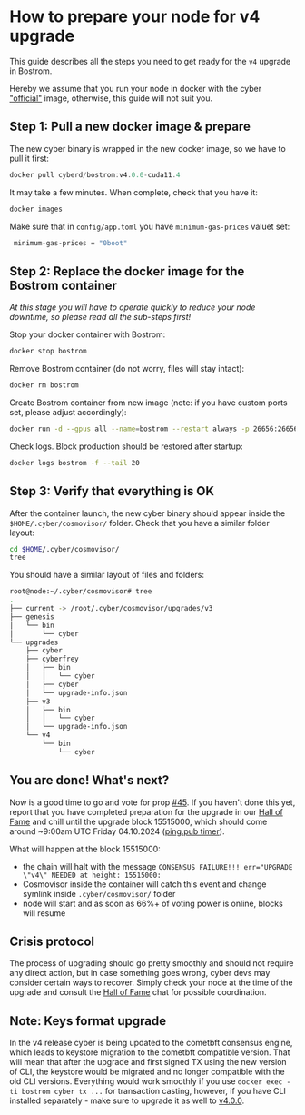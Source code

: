 # How to prepare your node for v4 upgrade

This guide describes all the steps you need to get ready for the `v4` upgrade in Bostrom.

Hereby we assume that you run your node in docker with the cyber ["official"](https://hub.docker.com/layers/cyber/cyberd/cyber/bostrom-1/images/sha256-6383de3e4562690907b0dbb99b752f53ef2d41f44a7d452a903d24397e49911b?context=explore) image, otherwise, this guide will not suit you.

## Step 1: Pull a new docker image & prepare

The new cyber binary is wrapped in the new docker image, so we have to pull it first:

```js
docker pull cyberd/bostrom:v4.0.0-cuda11.4
```

It may take a few minutes. When complete, check that you have it:

```js
docker images
```

Make sure that in `config/app.toml` you have  `minimum-gas-prices` valuet set: 

```bash
 minimum-gas-prices = "0boot"
 ```

## Step 2: Replace the docker image for the Bostrom container

*At this stage you will have to operate quickly to reduce your node downtime, so please read all the sub-steps first!*

Stop your docker container with Bostrom:

```js
docker stop bostrom
```

Remove Bostrom container (do not worry, files will stay intact):

```js
docker rm bostrom
```

Create Bostrom container from new image (note: if you have custom ports set, please adjust accordingly):

```sh
docker run -d --gpus all --name=bostrom --restart always -p 26656:26656 -p 26657:26657 -p 1317:1317 -e ALLOW_SEARCH=true -v $HOME/.cyber:/root/.cyber  cyberd/bostrom:v4.0.0-cuda11.4
```

Check logs. Block production should be restored after startup:

```sh
docker logs bostrom -f --tail 20 
```

## Step 3: Verify that everything is OK

After the container launch, the new cyber binary should appear inside the `$HOME/.cyber/cosmovisor/` folder. Check that you have a similar folder layout:

```sh
cd $HOME/.cyber/cosmovisor/
tree
```

You should have a similar layout of files and folders:

```sh
root@node:~/.cyber/cosmovisor# tree
.
├── current -> /root/.cyber/cosmovisor/upgrades/v3
├── genesis
│   └── bin
│       └── cyber
└── upgrades
    ├── cyber
    ├── cyberfrey
    │   ├── bin
    │   │   └── cyber
    │   ├── cyber
    │   └── upgrade-info.json
    ├── v3
    │   ├── bin
    │   │   └── cyber
    │   └── upgrade-info.json
    └── v4
        └── bin
            └── cyber

```

## You are done! What's next?

Now is a good time to go and vote for prop [#45](https://cyb.ai/senate/45). If you haven't done this yet, report that you have completed preparation for the upgrade in our [Hall of Fame](https://t.me/fameofcyber) and chill until the upgrade block 15515000, which should come around ~9:00am UTC Friday 04.10.2024 ([ping.pub timer](https://ping.pub/bostrom/block/15515000)).

What will happen at the block 15515000:

- the chain will halt with the message `CONSENSUS FAILURE!!! err="UPGRADE \"v4\" NEEDED at height: 15515000:`
- Cosmovisor inside the container will catch this event and change symlink inside `.cyber/cosmovisor/` folder
- node will start and as soon as 66%+ of voting power is online, blocks will resume

## Crisis protocol

The process of upgrading should go pretty smoothly and should not require any direct action, but in case something goes wrong, cyber devs may consider certain ways to recover. Simply check your node at the time of the upgrade and consult the [Hall of Fame](https://t.me/fameofcyber) chat for possible coordination.

## Note: Keys format upgrade

In the v4 release cyber is being updated to the cometbft consensus engine, which leads to keystore migration to the cometbft compatible version. That will mean that after the upgrade and first signed TX using the new version of CLI, the keystore would be migrated and no longer compatible with the old CLI versions. Everything would work smoothly if you use `docker exec -ti bostrom cyber tx ...` for transaction casting, however, if you have CLI installed separately - make sure to upgrade it as well to [v4.0.0](https://github.com/cybercongress/go-cyber/releases/tag/v4.0.0).
